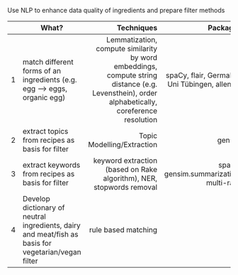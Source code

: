 Use NLP to enhance data quality of ingredients and prepare filter methods

|| What? | Techniques | Packages |
|-|-------------------|-------:|---:|
|1| match different forms of an ingredients (e.g. egg --> eggs, organic egg) | Lemmatization, compute similarity by word embeddings, compute string distance (e.g. Levensthein), order alphabetically, coreference resolution | spaCy, flair, GermaNet Uni Tübingen, allennlp |
|2| extract topics from recipes as basis for filter|Topic Modelling/Extraction | gensim|
|3| extract keywords from recipes as basis for filter | keyword extraction (based on Rake algorithm), NER, stopwords removal | spaCy, gensim.summarization, multi-rake |
|4| Develop dictionary of neutral ingredients, dairy and meat/fish as basis for vegetarian/vegan filter|rule based matching | ??? |